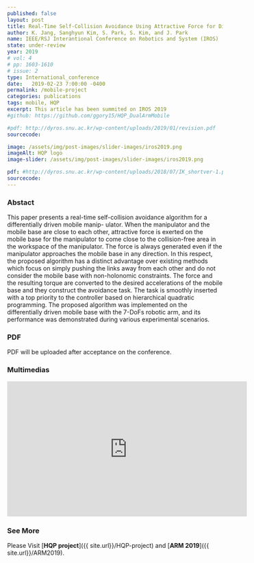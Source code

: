 ```yaml
---
published: false
layout: post
title: Real-Time Self-Collision Avoidance Using Attractive Force for Differentially Driven Mobile Manipulators  
author: K. Jang, Sanghyun Kim, S. Park, S. Kim, and J. Park
name: IEEE/RSJ Interantional Conference on Robotics and System (IROS)
state: under-review
year: 2019
# vol: 4
# pp: 1603-1610
# issue: 2
type: International_conference
date:   2019-02-23 7:00:00 -0400
permalink: /mobile-project
categories: publications
tags: mobile, HQP
excerpt: This article has been summited on IROS 2019
#github: https://github.com/ggory15/HQP_DualArmMobile

#pdf: http://dyros.snu.ac.kr/wp-content/uploads/2019/01/revision.pdf
sourcecode: 

image: /assets/img/post-images/slider-images/iros2019.png
imageAlt: HQP logo
image-slider: /assets/img/post-images/slider-images/iros2019.png

pdf: #http://dyros.snu.ac.kr/wp-content/uploads/2018/07/IK_shortver-1.pdf
sourcecode: 
---
```


### Abstact 
This paper presents a real-time self-collision
avoidance algorithm for a differentially driven mobile manip-
ulator. When the manipulator and the mobile base are close
to each other, attractive force is exerted on the mobile base
for the manipulator to come close to the collision-free area
in the workspace of the manipulator. The force is always
generated even if the manipulator approaches the mobile base
in any direction. In this respect, the proposed algorithm has a
distinct advantage over existing methods which focus on simply
pushing the links away from each other and do not consider
the mobile base with non-holonomic constraints. The force and
the resulting torque are converted to the desired accelerations
of the mobile base and they construct the avoidance task. The
task is smoothly inserted with a top priority to the controller
based on hierarchical quadratic programming. The proposed
algorithm was implemented on the differentially driven mobile
base with the 7-DoFs robotic arm, and its performance was
demonstrated during various experimental scenarios.

### PDF 
<!-- [**PDF file**](http://dyros.snu.ac.kr/wp-content/uploads/2019/01/revision.pdf) -->
PDF will be uploaded after acceptance on the conference.

### Multimedias
<div class="row projects-display">
    <div class="twelve columns images">
        <div class="video-container">
            <iframe width="560" height="315" src="https://www.youtube.com/embed/jycTtF8t6c8" frameborder="0" allowfullscreen></iframe>
        </div>
    </div>
</div>

### See More
Please Visit [**HQP project**]({{ site.url}}/HQP-project) and [**ARM 2019**]({{ site.url}}/ARM2019).
